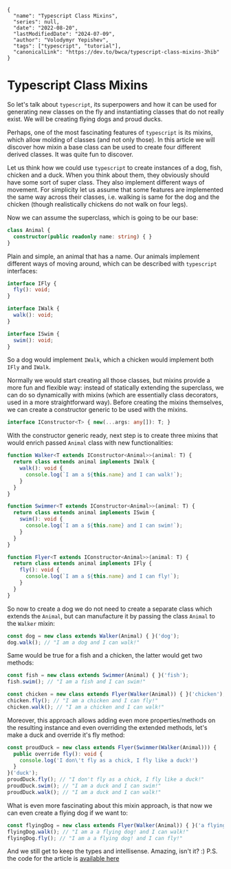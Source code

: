 ```ic-metadata
{
  "name": "Typescript Class Mixins",
  "series": null,
  "date": "2022-08-20",
  "lastModifiedDate": "2024-07-09",
  "author": "Volodymyr Yepishev",
  "tags": ["typescript", "tutorial"],
  "canonicalLink": "https://dev.to/bwca/typescript-class-mixins-3hib"
}
```

# Typescript Class Mixins

So let's talk about `typescript`, its superpowers and how it can be used for generating new classes on the fly and instantiating classes that do not really exist. We will be creating flying dogs and proud ducks.

Perhaps, one of the most fascinating features of `typescript` is its mixins, which allow molding of classes (and not only those). In this article we will discover how mixin a base class can be used to create four different derived classes. It was quite fun to discover.

Let us think how we could use `typescript` to create instances of a dog, fish, chicken and a duck. When you think about them, they obviously should have some sort of super class. They also implement different ways of movement. For simplicity let us assume that some features are implemented the same way across their classes, i.e. walking is same for the dog and the chicken (though realistically chickens do not walk on four legs).

Now we can assume the superclass, which is going to be our base:

```typescript
class Animal {
  constructor(public readonly name: string) { }
}
```

Plain and simple, an animal that has a name.
Our animals implement different ways of moving around, which can be described with `typescript` interfaces:
```typescript
interface IFly {
  fly(): void;
}

interface IWalk {
  walk(): void;
}

interface ISwim {
  swim(): void;
}
```

So a dog would implement `IWalk`, which a chicken would implement both `IFly` and `IWalk`.

Normally we would start creating all those classes, but mixins provide a more fun and flexible way: instead of statically extending the superclass, we can do so dynamically with mixins (which are essentially class decorators, used in a more straightforward way).
Before creating the mixins themselves, we can create a constructor generic to be used with the mixins.
```typescript
interface IConstructor<T> { new(...args: any[]): T; }
```

With the constructor generic ready, next step is to create three mixins that would enrich passed `Animal` class with new functionalities:
```typescript
function Walker<T extends IConstructor<Animal>>(animal: T) {
  return class extends animal implements IWalk {
    walk(): void {
      console.log(`I am a ${this.name} and I can walk!`);
    }
  }
}

function Swimmer<T extends IConstructor<Animal>>(animal: T) {
  return class extends animal implements ISwim {
    swim(): void {
      console.log(`I am a ${this.name} and I can swim!`);
    }
  }
}

function Flyer<T extends IConstructor<Animal>>(animal: T) {
  return class extends animal implements IFly {
    fly(): void {
      console.log(`I am a ${this.name} and I can fly!`);
    }
  }
}
```

So now to create a dog we do not need to create a separate class which extends the `Animal`, but can manufacture it by passing the class `Animal` to the `Walker` mixin:
```typescript
const dog = new class extends Walker(Animal) { }('dog');
dog.walk(); // "I am a dog and I can walk!" 
```

Same would be true for a fish and a chicken, the latter would get two methods:
```typescript
const fish = new class extends Swimmer(Animal) { }('fish');
fish.swim(); // "I am a fish and I can swim!" 

const chicken = new class extends Flyer(Walker(Animal)) { }('chicken');
chicken.fly(); // "I am a chicken and I can fly!" 
chicken.walk(); // "I am a chicken and I can walk!" 
```

Moreover, this approach allows adding even more properties/methods on the resulting instance and even overriding the extended methods, let's make a duck and override it's fly method:
```typescript
const proudDuck = new class extends Flyer(Swimmer(Walker(Animal))) {
  public override fly(): void {
    console.log('I don\'t fly as a chick, I fly like a duck!')
  }
}('duck');
proudDuck.fly(); // "I don't fly as a chick, I fly like a duck!" 
proudDuck.swim(); // "I am a duck and I can swim!" 
proudDuck.walk(); // "I am a duck and I can walk!" 
```

What is even more fascinating about this mixin approach, is that now we can even create a flying dog if we want to:
```typescript
const flyingDog = new class extends Flyer(Walker(Animal)) { }('a flying dog!');
flyingDog.walk(); // "I am a a flying dog! and I can walk!" 
flyingDog.fly(); // "I am a a flying dog! and I can fly!" 
```

And we still get to keep the types and intellisense. Amazing, isn't it? :)
P.S. the code for the article is [available here](https://www.typescriptlang.org/play?target=99&jsx=0#code/PQKhAIChwhJAbeBXAzgFwE4EM0EsD2AduAMb4AmApuAGb4bhoAW1WGeJ8l0ETaaABxQAuYMADukgHTxchANaVycqWQC2wAUngpKwNAE8BlFCQy4BaALScsKFFbW4AHnIcA3fPAoG1BjFYGlAK4KCzuPOB8giJiVO5SaPjAAEbiJFj6RiZmFta29o4ublYAzEy4KTzAkJAFKOAAgoS4aljw4ADe0KRE6BhIJEkYABRaKbIk4BiUWORE8AbghFhqlMLg-XIA5gCUXeAAvpDHkHJolBg0WCTUsABii109NIsjuxueuOQA3Ce150u11u4FgAHV2vJnuBwOJIe9Pvhvn9ToCrjc7gBlcStaGbHFqBHgL6-f5nQgXdEg2AAYT6mEGwwAPAAVAB8B0IlHEIykfLY2xE4CwhAMAG0ALofcAsn5HWo0JCEIYEYgQ+CKDCs8CUZwXQjkBq0+kDIb0JnNVrtNlskYiq3wDYs-bdGEzNBIDDEeo6vWUA0Ne1tDqtARcNYUo3qqGumGw+HSkl4uO9QgoLyUGT4bYjAAGsGFamF4AAJJ1mKEpCs1odhQbQaQRfGNQBCXO7P4p44w46nRXKvBEcDY1prLUs336w2gulphlmrWW4M2u0tYNOl09d2e73wOwNXVTwNr9rgUPh-1oI0jouxmEoAlEpN3uNkNMZrM5-OF4tlisoKtVkoWsRXIBsMmIB9WjbDseh7HpewVJUVSHR4gnHSd-WnY051NZkl2tW0g3aDc8W3L1SD3exMIDOsHTPNQw0oCMr1BNDk1oN5EyRMCXxhN90y4T88wLVZf3LCoAOrYC6zAgsIM4gwYM7ONu3lU4BLQcB5m2cAAF5lm5Sj9xo6do0uEYCPgF0jhGAByHS7NgnSpDhDV3j+Op6VoUImH0wzxGM6jDywhobzHSyT2sg5DnsmhfKcv54rCKQoMJWCvLnUgKhIRRiAMrlAp9ELaLQizzNGKzdhs2K7JIHK8sSuoGv9KRXgMDzmtwXLWrc+ROsy9BwAEDB8CQcgABFBihAqjOKv1SsWCzwvKyELKq6q8XGSZwHwdxLnMKhFKfHiOIEj9vBzOyC3mQgAB07K09rhUDbLuvkAAaBtntkRRi3IaaWychCTnsgHcqakaxsm6a2q4v4ofGqbctSx9YMRmGUb6gbNMUnYJuzfzCqCg8FunMrRgqyKHU2zpbLsrA8cIXSdKB2D2vx7NXITJLFk57Y4Y6jsgA)